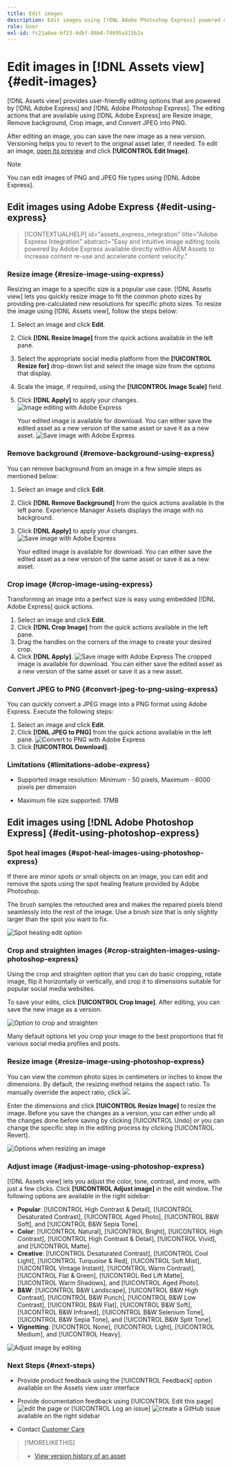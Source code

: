 ```yaml
---
title: Edit images
description: Edit images using [!DNL Adobe Photoshop Express] powered options and save updated images as versions.
role: User
exl-id: fc21a6ee-bf23-4dbf-86b0-74695a315b2a
---
```

# Edit images in [!DNL Assets view] {#edit-images}

[!DNL Assets view] provides user-friendly editing options that are powered by [!DNL Adobe Express] and [!DNL Adobe Photoshop Express]. The editing actions that are available using [!DNL Adobe Express] are Resize image, Remove background, Crop image, and Convert JPEG into PNG.

After editing an image, you can save the new image as a new version. Versioning helps you to revert to the original asset later, if needed. To edit an image, [open its preview](/help/navigate-view.md) and click **[!UICONTROL Edit Image]**.

>[!NOTE]
>
>You can edit images of PNG and JPEG file types using [!DNL Adobe Express].

<!--The editing actions that are available are Spot healing, Crop and straighten, Resize image, and Adjust image.-->

## Edit images using Adobe Express {#edit-using-express}

>[!CONTEXTUALHELP]
>id="assets_express_integration"
>title="Adobe Express Integration"
>abstract="Easy and intuitive image editing tools powered by Adobe Express available directly within AEM Assets to increase content re-use and accelerate content velocity."

### Resize image {#resize-image-using-express}

Resizing an image to a specific size is a popular use case. [!DNL Assets view] lets you quickly resize image to fit the common photo sizes by providing pre-calculated new resolutions for specific photo sizes. To resize the image using [!DNL Assets view], follow the steps below: 

1. Select an image and click **Edit**.
2. Click **[!DNL Resize Image]** from the quick actions available in the left pane.
3. Select the appropriate social media platform from the **[!UICONTROL Resize for]** drop-down list and select the image size from the options that display. 
4. Scale the image, if required, using the **[!UICONTROL Image Scale]** field.
5. Click **[!DNL Apply]** to apply your changes.
   ![Image editing with Adobe Express](assets/adobe-express-resize-image.png)

   Your edited image is available for download. You can either save the edited asset as a new version of the same asset or save it as a new asset.
   ![Save image with Adobe Express](assets/adobe-express-resize-save.png)

### Remove background {#remove-background-using-express}

You can remove background from an image in a few simple steps as mentioned below: 

1. Select an image and click **Edit**.
2. Click **[!DNL Remove Background]** from the quick actions available in the left pane. Experience Manager Assets displays the image with no background.
3. Click **[!DNL Apply]** to apply your changes.
![Save image with Adobe Express](assets/adobe-express-remove-background.png)

   Your edited image is available for download. You can either save the edited asset as a new version of the same asset or save it as a new asset.

### Crop image {#crop-image-using-express}

Transforming an image into a perfect size is easy using embedded [!DNL Adobe Express] quick actions.

1. Select an image and click **Edit**.
2. Click **[!DNL Crop Image]** from the quick actions available in the left pane.
3. Drag the handles on the corners of the image to create your desired crop.
4. Click **[!DNL Apply]**.
   ![Save image with Adobe Express](assets/adobe-express-crop-image.png)
   The cropped image is available for download. You can either save the edited asset as a new version of the same asset or save it as a new asset.

### Convert JPEG to PNG {#convert-jpeg-to-png-using-express}

You can quickly convert a JPEG image into a PNG format using Adobe Express. Execute the following steps:

1. Select an image and click **Edit**.
2. Click **[!DNL JPEG to PNG]** from the quick actions available in the left pane.
   ![Convert to PNG with Adobe Express](assets/adobe-express-convert-image.png)
3. Click **[!UICONTROL Download]**.

### Limitations {#limitations-adobe-express}

* Supported image resolution: Minimum - 50 pixels, Maximum - 6000 pixels per dimension

* Maximum file size supported: 17MB

## Edit images using [!DNL Adobe Photoshop Express] {#edit-using-photoshop-express}

<!--
After editing an image, you can save the new image as a new version. Versioning helps you to revert to the original asset later, if needed. To edit an image, [open its preview](/help/using/navigate-view.md#preview-assets) and click **[!UICONTROL Edit Image]** ![edit icon](assets/do-not-localize/edit-icon.png) from the rail on the right.

![Options to edit an image](assets/edit-image2.png)

*Figure: The options to edit images are powered by [!DNL Adobe Photoshop Express].*
-->

### Spot heal images {#spot-heal-images-using-photoshop-express}

If there are minor spots or small objects on an image, you can edit and remove the spots using the spot healing feature provided by Adobe Photoshop.

The brush samples the retouched area and makes the repaired pixels blend seamlessly into the rest of the image. Use a brush size that is only slightly larger than the spot you want to fix.

![Spot healing edit option](assets/edit-spot-healing.png)

<!-- 
TBD: See if we should give backlinks to PS docs for these concepts.
For more information about how Spot Healing works in Photoshop, see [retouching and repairing photos](https://helpx.adobe.com/photoshop/using/retouching-repairing-images.html). 
-->

### Crop and straighten images {#crop-straighten-images-using-photoshop-express}

Using the crop and straighten option that you can do basic cropping, rotate image, flip it horizontally or vertically, and crop it to dimensions suitable for popular social media websites.

To save your edits, click **[!UICONTROL Crop Image]**. After editing, you can save the new image as a version.

![Option to crop and straighten](assets/edit-crop-straighten.png)

Many default options let you crop your image to the best proportions that fit various social media profiles and posts.

### Resize image {#resize-image-using-photoshop-express}

You can view the common photo sizes in centimeters or inches to know the dimensions. By default, the resizing method retains the aspect ratio. To manually override the aspect ratio, click ![](assets/do-not-localize/lock-closed-icon.png).

Enter the dimensions and click **[!UICONTROL Resize Image]** to resize the image. Before you save the changes as a version, you can either undo all the changes done before saving by clicking [!UICONTROL Undo] or you can change the specific step in the editing process by clicking [!UICONTROL Revert].

![Options when resizing an image](assets/resize-image.png)

### Adjust image {#adjust-image-using-photoshop-express}

[!DNL Assets view] lets you adjust the color, tone, contrast, and more, with just a few clicks. Click **[!UICONTROL Adjust image]** in the edit window. The following options are available in the right sidebar:

* **Popular**: [!UICONTROL High Contrast & Detail], [!UICONTROL Desaturated Contrast], [!UICONTROL Aged Photo], [!UICONTROL B&W Soft], and [!UICONTROL B&W Sepia Tone].
* **Color**: [!UICONTROL Natural], [!UICONTROL Bright], [!UICONTROL High Contrast], [!UICONTROL High Contrast & Detail], [!UICONTROL Vivid], and [!UICONTROL Matte].
* **Creative**: [!UICONTROL Desaturated Contrast], [!UICONTROL Cool Light], [!UICONTROL Turquoise & Red], [!UICONTROL Soft Mist], [!UICONTROL Vintage Instant], [!UICONTROL Warm Contrast], [!UICONTROL Flat & Green], [!UICONTROL Red Lift Matte], [!UICONTROL Warm Shadows], and [!UICONTROL Aged Photo].
* **B&W**: [!UICONTROL B&W Landscape], [!UICONTROL B&W High Contrast], [!UICONTROL B&W Punch], [!UICONTROL B&W Low Contrast], [!UICONTROL B&W Flat], [!UICONTROL B&W Soft], [!UICONTROL B&W Infrared], [!UICONTROL B&W Selenium Tone], [!UICONTROL B&W Sepia Tone], and [!UICONTROL B&W Split Tone].
* **Vignetting**: [!UICONTROL None], [!UICONTROL Light], [!UICONTROL Medium], and [!UICONTROL Heavy].

![Adjust image by editing](assets/adjust-image.png)

<!--
TBD: Insert a video of the available social media options.
-->

### Next Steps {#next-steps}

* Provide product feedback using the [!UICONTROL Feedback] option available on the Assets view user interface

* Provide documentation feedback using [!UICONTROL Edit this page] ![edit the page](assets/do-not-localize/edit-page.png) or [!UICONTROL Log an issue] ![create a GitHub issue](assets/do-not-localize/github-issue.png) available on the right sidebar

* Contact [Customer Care](https://experienceleague.adobe.com/?support-solution=General#support)

>[!MORELIKETHIS]
>
>* [View version history of an asset](/help/assets/navigate-assets-view.md)
